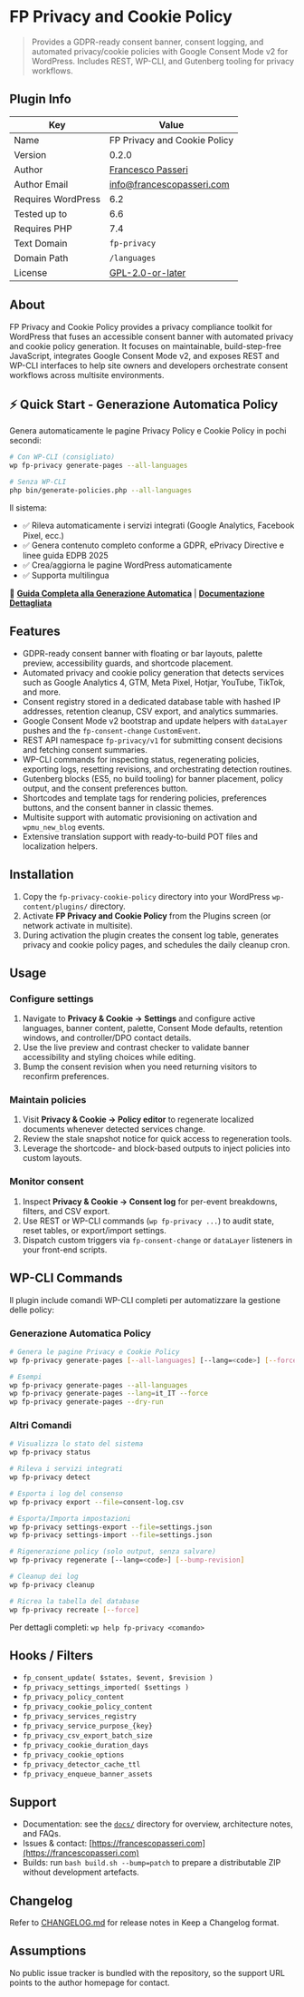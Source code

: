 # FP Privacy and Cookie Policy

> Provides a GDPR-ready consent banner, consent logging, and automated privacy/cookie policies with Google Consent Mode v2 for WordPress. Includes REST, WP-CLI, and Gutenberg tooling for privacy workflows.

## Plugin Info

| Key | Value |
| --- | --- |
| Name | FP Privacy and Cookie Policy |
| Version | 0.2.0 |
| Author | [Francesco Passeri](https://francescopasseri.com) |
| Author Email | [info@francescopasseri.com](mailto:info@francescopasseri.com) |
| Requires WordPress | 6.2 |
| Tested up to | 6.6 |
| Requires PHP | 7.4 |
| Text Domain | `fp-privacy` |
| Domain Path | `/languages` |
| License | [GPL-2.0-or-later](LICENSE) |

## About

FP Privacy and Cookie Policy provides a privacy compliance toolkit for WordPress that fuses an accessible consent banner with automated privacy and cookie policy generation. It focuses on maintainable, build-step-free JavaScript, integrates Google Consent Mode v2, and exposes REST and WP-CLI interfaces to help site owners and developers orchestrate consent workflows across multisite environments.

## ⚡ Quick Start - Generazione Automatica Policy

Genera automaticamente le pagine Privacy Policy e Cookie Policy in pochi secondi:

```bash
# Con WP-CLI (consigliato)
wp fp-privacy generate-pages --all-languages

# Senza WP-CLI
php bin/generate-policies.php --all-languages
```

Il sistema:
- ✅ Rileva automaticamente i servizi integrati (Google Analytics, Facebook Pixel, ecc.)
- ✅ Genera contenuto completo conforme a GDPR, ePrivacy Directive e linee guida EDPB 2025
- ✅ Crea/aggiorna le pagine WordPress automaticamente
- ✅ Supporta multilingua

📖 **[Guida Completa alla Generazione Automatica](QUICK-START-GENERAZIONE.md)** | **[Documentazione Dettagliata](docs/GENERAZIONE-AUTOMATICA.md)**

## Features

- GDPR-ready consent banner with floating or bar layouts, palette preview, accessibility guards, and shortcode placement.
- Automated privacy and cookie policy generation that detects services such as Google Analytics 4, GTM, Meta Pixel, Hotjar, YouTube, TikTok, and more.
- Consent registry stored in a dedicated database table with hashed IP addresses, retention cleanup, CSV export, and analytics summaries.
- Google Consent Mode v2 bootstrap and update helpers with `dataLayer` pushes and the `fp-consent-change` `CustomEvent`.
- REST API namespace `fp-privacy/v1` for submitting consent decisions and fetching consent summaries.
- WP-CLI commands for inspecting status, regenerating policies, exporting logs, resetting revisions, and orchestrating detection routines.
- Gutenberg blocks (ES5, no build tooling) for banner placement, policy output, and the consent preferences button.
- Shortcodes and template tags for rendering policies, preferences buttons, and the consent banner in classic themes.
- Multisite support with automatic provisioning on activation and `wpmu_new_blog` events.
- Extensive translation support with ready-to-build POT files and localization helpers.

## Installation

1. Copy the `fp-privacy-cookie-policy` directory into your WordPress `wp-content/plugins/` directory.
2. Activate **FP Privacy and Cookie Policy** from the Plugins screen (or network activate in multisite).
3. During activation the plugin creates the consent log table, generates privacy and cookie policy pages, and schedules the daily cleanup cron.

## Usage

### Configure settings

1. Navigate to **Privacy & Cookie → Settings** and configure active languages, banner content, palette, Consent Mode defaults, retention windows, and controller/DPO contact details.
2. Use the live preview and contrast checker to validate banner accessibility and styling choices while editing.
3. Bump the consent revision when you need returning visitors to reconfirm preferences.

### Maintain policies

1. Visit **Privacy & Cookie → Policy editor** to regenerate localized documents whenever detected services change.
2. Review the stale snapshot notice for quick access to regeneration tools.
3. Leverage the shortcode- and block-based outputs to inject policies into custom layouts.

### Monitor consent

1. Inspect **Privacy & Cookie → Consent log** for per-event breakdowns, filters, and CSV export.
2. Use REST or WP-CLI commands (`wp fp-privacy ...`) to audit state, reset tables, or export/import settings.
3. Dispatch custom triggers via `fp-consent-change` or `dataLayer` listeners in your front-end scripts.

## WP-CLI Commands

Il plugin include comandi WP-CLI completi per automatizzare la gestione delle policy:

### Generazione Automatica Policy

```bash
# Genera le pagine Privacy e Cookie Policy
wp fp-privacy generate-pages [--all-languages] [--lang=<code>] [--force] [--bump-revision] [--dry-run]

# Esempi
wp fp-privacy generate-pages --all-languages
wp fp-privacy generate-pages --lang=it_IT --force
wp fp-privacy generate-pages --dry-run
```

### Altri Comandi

```bash
# Visualizza lo stato del sistema
wp fp-privacy status

# Rileva i servizi integrati
wp fp-privacy detect

# Esporta i log del consenso
wp fp-privacy export --file=consent-log.csv

# Esporta/Importa impostazioni
wp fp-privacy settings-export --file=settings.json
wp fp-privacy settings-import --file=settings.json

# Rigenerazione policy (solo output, senza salvare)
wp fp-privacy regenerate [--lang=<code>] [--bump-revision]

# Cleanup dei log
wp fp-privacy cleanup

# Ricrea la tabella del database
wp fp-privacy recreate [--force]
```

Per dettagli completi: `wp help fp-privacy <comando>`

## Hooks / Filters

- `fp_consent_update( $states, $event, $revision )`
- `fp_privacy_settings_imported( $settings )`
- `fp_privacy_policy_content`
- `fp_privacy_cookie_policy_content`
- `fp_privacy_services_registry`
- `fp_privacy_service_purpose_{key}`
- `fp_privacy_csv_export_batch_size`
- `fp_privacy_cookie_duration_days`
- `fp_privacy_cookie_options`
- `fp_privacy_detector_cache_ttl`
- `fp_privacy_enqueue_banner_assets`

## Support

- Documentation: see the [`docs/`](docs/) directory for overview, architecture notes, and FAQs.
- Issues & contact: [https://francescopasseri.com](https://francescopasseri.com)
- Builds: run `bash build.sh --bump=patch` to prepare a distributable ZIP without development artefacts.

## Changelog

Refer to [CHANGELOG.md](CHANGELOG.md) for release notes in Keep a Changelog format.

## Assumptions

No public issue tracker is bundled with the repository, so the support URL points to the author homepage for contact.
